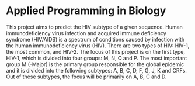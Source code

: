 # Applied Programming in Biology
This project aims to predict the HIV subtype of a given sequence. Human immunodeficiency virus infection and acquired immune deficiency syndrome (HIV/AIDS) is a spectrum of conditions caused by infection with the human immunodeficiency virus (HIV). There are two types of HIV: HIV-1, the most common, and HIV-2. The focus of this project is on the first type, HIV-1, which is divided into four groups: M, N, O and P. The most important group M (-Major) is the primary group responsible for the global epidemic and it is divided into the following subtypes: A, B, C, D, F, G, J, K and CRFs. Out of these subtypes, the focus will be primarily on A, B, C and D.
